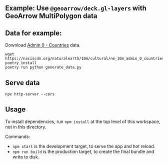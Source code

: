## Example: Use `@geoarrow/deck.gl-layers` with GeoArrow MultiPolygon data

## Data for example:

Download [Admin 0 - Countries](https://www.naturalearthdata.com/downloads/10m-cultural-vectors/10m-admin-0-countries/) data.

```
wget https://naciscdn.org/naturalearth/10m/cultural/ne_10m_admin_0_countries.zip
poetry install
poetry run python generate_data.py
```

## Serve data

```
npx http-server --cors
```

## Usage

To install dependencies, run `npm install` at the top level of this workspace, not in this directory.

Commands:

* `npm start` is the development target, to serve the app and hot reload.
* `npm run build` is the production target, to create the final bundle and write to disk.
